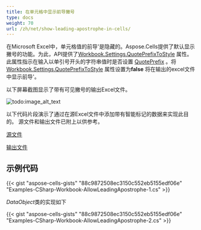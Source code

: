 ```yaml
---
title: 在单元格中显示前导撇号
type: docs
weight: 70
url: /zh/net/show-leading-apostrophe-in-cells/
---
```


在Microsoft Excel中，单元格值的前导'是隐藏的。Aspose.Cells提供了默认显示撇号的功能。为此，API提供了[Workbook.Settings.QuotePrefixToStyle](https://reference.aspose.com/cells/net/aspose.cells/workbooksettings/properties/quoteprefixtostyle) 属性。此属性指示在输入以单引号开头的字符串值时是否设置 [QuotePrefix](https://reference.aspose.com/cells/net/aspose.cells/style/properties/quoteprefix) 。将[Workbook.Settings.QuotePrefixToStyle](https://reference.aspose.com/cells/net/aspose.cells/workbooksettings/properties/quoteprefixtostyle) 属性设置为**false** 将在输出的excel文件中显示前导'。 

以下屏幕截图显示了带有可见撇号的输出Excel文件。

![todo:image_alt_text](show-leading-apostrophe-in-cells_1.jpg)

以下代码片段演示了通过在源Excel文件中添加带有智能标记的数据来实现此目的。 源文件和输出文件已附上以供参考。

[源文件](98107425.xlsx)

[输出文件](98107426.xlsx)
## **示例代码**
{{< gist "aspose-cells-gists" "88c9872508ec3150c552eb5155edf06e" "Examples-CSharp-Workbook-AllowLeadingApostrophe-1.cs" >}}

*DataObject*类的实现如下

{{< gist "aspose-cells-gists" "88c9872508ec3150c552eb5155edf06e" "Examples-CSharp-Workbook-AllowLeadingApostrophe-2.cs" >}}
